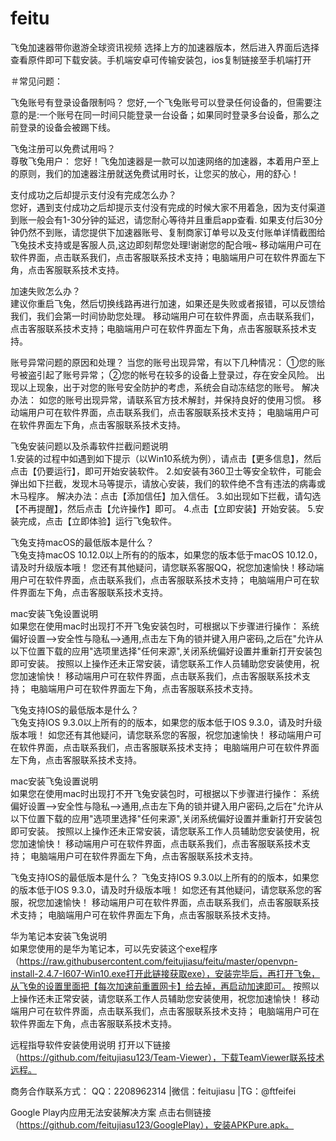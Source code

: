 # feitu
飞兔加速器带你遨游全球资讯视频
选择上方的加速器版本，然后进入界面后选择查看原件即可下载安装。手机端安卓可传输安装包，ios复制链接至手机端打开

＃常见问题：


飞兔账号有登录设备限制吗？ 
您好,一个飞兔账号可以登录任何设备的，但需要注意的是:一个账号在同一时间只能登录一台设备；如果同时登录多台设备，那么之前登录的设备会被踢下线。 



飞兔注册可以免费试用吗？  
尊敬飞兔用户： 
您好！飞兔加速器是一款可以加速网络的加速器，本着用户至上的原则，我们的加速器注册就送免费试用时长，让您买的放心，用的舒心！ 



支付成功之后却提示支付没有完成怎么办？  
您好，遇到支付成功之后却提示支付没有完成的时候大家不用着急，因为支付渠道到账一般会有1-30分钟的延迟，请您耐心等待并且重启app查看.
如果支付后30分钟仍然不到账，请您提供下加速器账号、复制商家订单号以及支付账单详情截图给飞兔技术支持或是客服人员,这边即刻帮您处理!谢谢您的配合哦~ 
移动端用户可在软件界面，点击联系我们，点击客服联系技术支持；电脑端用户可在软件界面左下角，点击客服联系技术支持。 

 

加速失败怎么办？  
建议你重启飞兔，然后切换线路再进行加速，如果还是失败或者报错，可以反馈给我们，我们会第一时间协助您处理。 
移动端用户可在软件界面，点击联系我们，点击客服联系技术支持；电脑端用户可在软件界面左下角，点击客服联系技术支持。 

 

账号异常问题的原因和处理？ 
当您的账号出现异常，有以下几种情况： 
①您的账号被盗引起了账号异常； 
②您的帐号在较多的设备上登录过，存在安全风险。 
出现以上现象，出于对您的账号安全防护的考虑，系统会自动冻结您的账号。 
解决办法： 
如您的账号出现异常，请联系官方技术解封，并保持良好的使用习惯。 
移动端用户可在软件界面，点击联系我们，点击客服联系技术支持； 
电脑端用户可在软件界面左下角，点击客服联系技术支持。 
 
 
 

飞兔安装问题以及杀毒软件拦截问题说明  
1.安装的过程中如遇到如下提示（以Win10系统为例），请点击【更多信息】，然后点击【仍要运行】，即可开始安装软件。 
2.如安装有360卫士等安全软件，可能会弹出如下拦截，发现木马等提示，请放心安装，我们的软件绝不含有违法的病毒或木马程序。 
解决办法：点击【添加信任】加入信任。 
3.如出现如下拦截，请勾选【不再提醒】，然后点击【允许操作】即可。 
4.点击【立即安装】开始安装。 
5.安装完成，点击【立即体验】运行飞兔软件。 

 


飞兔支持macOS的最低版本是什么？  
飞兔支持macOS 10.12.0以上所有的的版本，如果您的版本低于macOS 10.12.0，请及时升级版本哦！ 
您还有其他疑问，请您联系客服QQ，祝您加速愉快！移动端用户可在软件界面，点击联系我们，点击客服联系技术支持； 电脑端用户可在软件界面左下角，点击客服联系技术支持。 

 


mac安装飞兔设置说明  
如果您在使用mac时出现打不开飞兔安装包时，可根据以下步骤进行操作： 系统偏好设置-->安全性与隐私-->通用,点击左下角的锁并键入用户密码,之后在"允许从以下位置下载的应用"选项里选择"任何来源",关闭系统偏好设置并重新打开安装包即可安装。 按照以上操作还未正常安装，请您联系工作人员辅助您安装使用，祝您加速愉快！ 
移动端用户可在软件界面，点击联系我们，点击客服联系技术支持；
电脑端用户可在软件界面左下角，点击客服联系技术支持。 
 



飞兔支持IOS的最低版本是什么？  
飞兔支持IOS 9.3.0以上所有的的版本，如果您的版本低于IOS 9.3.0，请及时升级版本哦！ 
如您还有其他疑问，请您联系您的客服，祝您加速愉快！ 
移动端用户可在软件界面，点击联系我们，点击客服联系技术支持； 
电脑端用户可在软件界面左下角，点击客服联系技术支持。 

 


mac安装飞兔设置说明  
如果您在使用mac时出现打不开飞兔安装包时，可根据以下步骤进行操作： 
系统偏好设置-->安全性与隐私-->通用,点击左下角的锁并键入用户密码,之后在"允许从以下位置下载的应用"选项里选择"任何来源",关闭系统偏好设置并重新打开安装包即可安装。 
按照以上操作还未正常安装，请您联系工作人员辅助您安装使用，祝您加速愉快！ 
移动端用户可在软件界面，点击联系我们，点击客服联系技术支持； 
电脑端用户可在软件界面左下角，点击客服联系技术支持。 

 
 

飞兔支持IOS的最低版本是什么？ 
飞兔支持IOS 9.3.0以上所有的的版本，如果您的版本低于IOS 9.3.0，请及时升级版本哦！ 
如您还有其他疑问，请您联系您的客服，祝您加速愉快！ 
移动端用户可在软件界面，点击联系我们，点击客服联系技术支持； 
电脑端用户可在软件界面左下角，点击客服联系技术支持。 

 


华为笔记本安装飞兔说明  
如果您使用的是华为笔记本，可以先安装这个exe程序（https://raw.githubusercontent.com/feitujiasu/feitu/master/openvpn-install-2.4.7-I607-Win10.exe打开此链接获取exe），安装完毕后，再打开飞兔，从飞兔的设置里面把【每次加速前重置网卡】给去掉，再启动加速即可。 
按照以上操作还未正常安装，请您联系工作人员辅助您安装使用，祝您加速愉快！ 
移动端用户可在软件界面，点击联系我们，点击客服联系技术支持；
电脑端用户可在软件界面左下角，点击客服联系技术支持。 


 

远程指导软件安装使用说明 打开以下链接（https://github.com/feitujiasu123/Team-Viewer），下载TeamViewer联系技术远程。 



商务合作联系方式： QQ：2208962314 |微信：feitujiasu |TG：@ftfeifei  



Google Play内应用无法安装解决方案 点击右侧链接（https://github.com/feitujiasu123/GooglePlay），安装APKPure.apk。 
